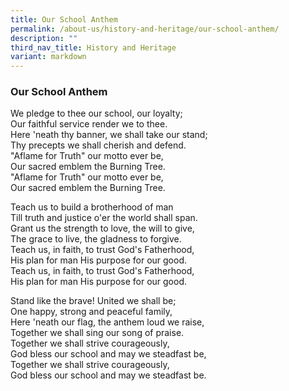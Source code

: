 ```yaml
---
title: Our School Anthem
permalink: /about-us/history-and-heritage/our-school-anthem/
description: ""
third_nav_title: History and Heritage
variant: markdown
---
```

### **Our School Anthem**

We pledge to thee our school, our loyalty;<br>
Our faithful service render we to thee. <br>
Here 'neath thy banner, we shall take our stand; <br>
Thy precepts we shall cherish and defend.<br>
"Aflame for Truth" our motto ever be,<br>
Our sacred emblem the Burning Tree. <br>
"Aflame for Truth" our motto ever be, <br>
Our sacred emblem the Burning Tree.<br>

Teach us to build a brotherhood of man <br>
Till truth and justice o'er the world shall span. <br>
Grant us the strength to love, the will to give, <br>
The grace to live, the gladness to forgive. <br>
Teach us, in faith, to trust God's Fatherhood,<br>
His plan for man His purpose for our good.<br>
Teach us, in faith, to trust God's Fatherhood, <br>
His plan for man His purpose for our good.<br>

Stand like the brave! United we shall be; <br>
One happy, strong and peaceful family, <br>
Here 'neath our flag, the anthem loud we raise, <br>
Together we shall sing our song of praise. <br>
Together we shall strive courageously, <br>
God bless our school and may we steadfast be, <br>
Together we shall strive courageously, <br>
God bless our school and may we steadfast be.